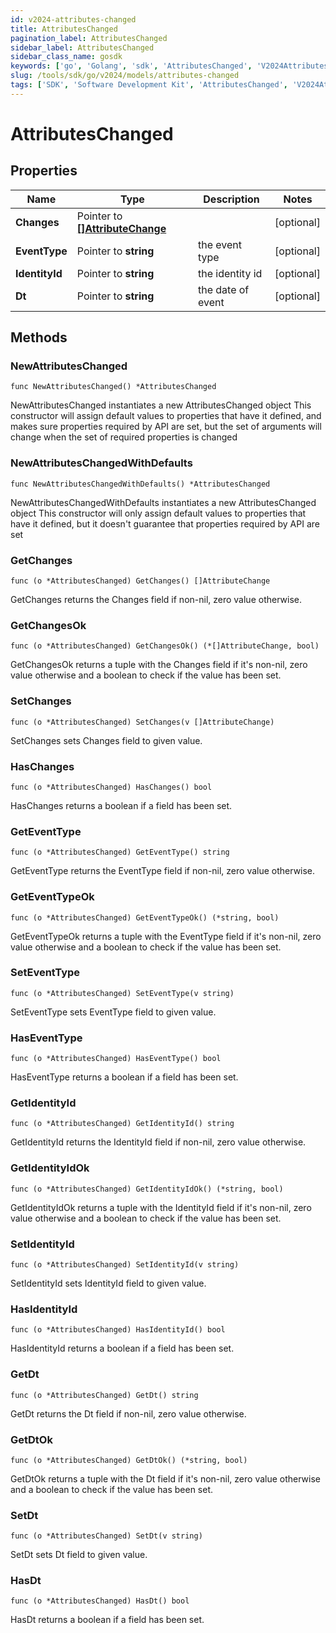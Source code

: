 ```yaml
---
id: v2024-attributes-changed
title: AttributesChanged
pagination_label: AttributesChanged
sidebar_label: AttributesChanged
sidebar_class_name: gosdk
keywords: ['go', 'Golang', 'sdk', 'AttributesChanged', 'V2024AttributesChanged'] 
slug: /tools/sdk/go/v2024/models/attributes-changed
tags: ['SDK', 'Software Development Kit', 'AttributesChanged', 'V2024AttributesChanged']
---
```


# AttributesChanged

## Properties

Name | Type | Description | Notes
------------ | ------------- | ------------- | -------------
**Changes** | Pointer to [**[]AttributeChange**](attribute-change) |  | [optional] 
**EventType** | Pointer to **string** | the event type | [optional] 
**IdentityId** | Pointer to **string** | the identity id | [optional] 
**Dt** | Pointer to **string** | the date of event | [optional] 

## Methods

### NewAttributesChanged

`func NewAttributesChanged() *AttributesChanged`

NewAttributesChanged instantiates a new AttributesChanged object
This constructor will assign default values to properties that have it defined,
and makes sure properties required by API are set, but the set of arguments
will change when the set of required properties is changed

### NewAttributesChangedWithDefaults

`func NewAttributesChangedWithDefaults() *AttributesChanged`

NewAttributesChangedWithDefaults instantiates a new AttributesChanged object
This constructor will only assign default values to properties that have it defined,
but it doesn't guarantee that properties required by API are set

### GetChanges

`func (o *AttributesChanged) GetChanges() []AttributeChange`

GetChanges returns the Changes field if non-nil, zero value otherwise.

### GetChangesOk

`func (o *AttributesChanged) GetChangesOk() (*[]AttributeChange, bool)`

GetChangesOk returns a tuple with the Changes field if it's non-nil, zero value otherwise
and a boolean to check if the value has been set.

### SetChanges

`func (o *AttributesChanged) SetChanges(v []AttributeChange)`

SetChanges sets Changes field to given value.

### HasChanges

`func (o *AttributesChanged) HasChanges() bool`

HasChanges returns a boolean if a field has been set.

### GetEventType

`func (o *AttributesChanged) GetEventType() string`

GetEventType returns the EventType field if non-nil, zero value otherwise.

### GetEventTypeOk

`func (o *AttributesChanged) GetEventTypeOk() (*string, bool)`

GetEventTypeOk returns a tuple with the EventType field if it's non-nil, zero value otherwise
and a boolean to check if the value has been set.

### SetEventType

`func (o *AttributesChanged) SetEventType(v string)`

SetEventType sets EventType field to given value.

### HasEventType

`func (o *AttributesChanged) HasEventType() bool`

HasEventType returns a boolean if a field has been set.

### GetIdentityId

`func (o *AttributesChanged) GetIdentityId() string`

GetIdentityId returns the IdentityId field if non-nil, zero value otherwise.

### GetIdentityIdOk

`func (o *AttributesChanged) GetIdentityIdOk() (*string, bool)`

GetIdentityIdOk returns a tuple with the IdentityId field if it's non-nil, zero value otherwise
and a boolean to check if the value has been set.

### SetIdentityId

`func (o *AttributesChanged) SetIdentityId(v string)`

SetIdentityId sets IdentityId field to given value.

### HasIdentityId

`func (o *AttributesChanged) HasIdentityId() bool`

HasIdentityId returns a boolean if a field has been set.

### GetDt

`func (o *AttributesChanged) GetDt() string`

GetDt returns the Dt field if non-nil, zero value otherwise.

### GetDtOk

`func (o *AttributesChanged) GetDtOk() (*string, bool)`

GetDtOk returns a tuple with the Dt field if it's non-nil, zero value otherwise
and a boolean to check if the value has been set.

### SetDt

`func (o *AttributesChanged) SetDt(v string)`

SetDt sets Dt field to given value.

### HasDt

`func (o *AttributesChanged) HasDt() bool`

HasDt returns a boolean if a field has been set.



